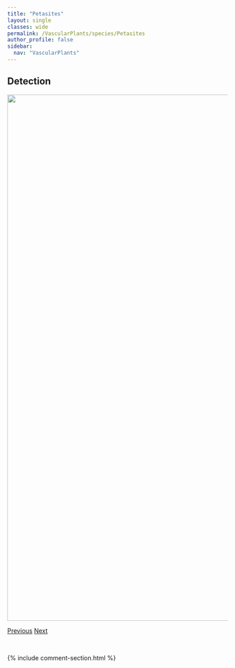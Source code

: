 ```yaml
---
title: "Petasites"
layout: single
classes: wide
permalink: /VascularPlants/species/Petasites
author_profile: false
sidebar:
  nav: "VascularPlants"
---
```


<h2>Detection</h2>

<a href="https://drive.google.com/uc?export=view&id=1LuR9H8xNjSTmGoM78X43b2YXjg69jFv-">
<img src="https://drive.google.com/uc?export=view&id=1LuR9H8xNjSTmGoM78X43b2YXjg69jFv-" height = "1200" width = "800">
</a>


<a href="/DevelopmentWebsite/VascularPlants/species/PersicariaMaculosaLapathifolium" class="pagination--pager" title="Persicaria maculosa/lapathifolium">Previous</a> <a href="/DevelopmentWebsite/VascularPlants/species/PetasitesFrigidus" class="pagination--pager" title="Petasites frigidus">Next</a>

<p>&nbsp;</p>

{% include comment-section.html %}
